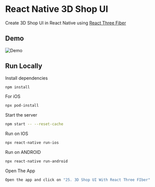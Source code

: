 # React Native 3D Shop UI

Create 3D Shop UI in React Native using [React Three Fiber](https://docs.pmnd.rs/react-three-fiber/getting-started/introduction)

## Demo

![Demo](./Demo.gif)

## Run Locally

Install dependencies

```bash
npm install
```

For iOS

```bash
npx pod-install
```

Start the server

```bash
npm start -- --reset-cache
```

Run on IOS

```bash
npx react-native run-ios
```

Run on ANDROID

```bash
npx react-native run-android
```

Open The App

```bash
Open the app and click on "25. 3D Shop UI With React Three FIber"
```
